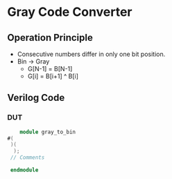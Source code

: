 # Gray Code Converter
## Operation Principle
- Consecutive numbers differ in only one bit position.
- Bin -> Gray
	- G[N-1]	= B[N-1]
	- G[i]		= B[i+1] ^ B[i]

## Verilog Code
### DUT
```Verilog
	module gray_to_bin
#(
 )(
  );
 // Comments

 endmodule
 ```
